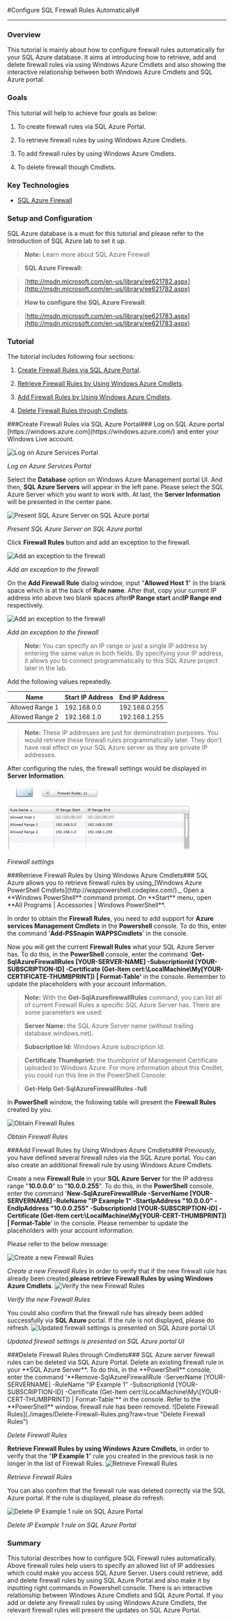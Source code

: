 ﻿#Configure SQL Firewall Rules Automatically#


-------------------------------------------------------

### Overview ###

This tutorial is mainly about how to configure firewall rules automatically for your SQL Azure database. It aims at introducing how to retrieve, add and delete firewall rules via using Windows Azure Cmdlets and also showing the interactive relationship between both Windows Azure Cmdlets and SQL Azure portal.
### Goals ###

This tutorial will help to achieve four goals as below:

1. To create firewall rules via SQL Azure Portal.

1. To retrieve firewall rules by using Windows Azure Cmdlets. 

1. To add firewall rules by using Windows Azure Cmdlets.

1. To delete firewall though Cmdlets.

### Key Technologies ###

* [SQL Azure Firewall](http://msdn.microsoft.com/en-us/library/ee621782.aspx)

### Setup and Configuration ###

SQL Azure database is a must for this tutorial and please refer to the Introduction of SQL Azure lab to set it up.

> **Note:** Learn more about SQL Azure Firewall

> **SQL Azure Firewall:** 

> [http://msdn.microsoft.com/en-us/library/ee621782.aspx](http://msdn.microsoft.com/en-us/library/ee621782.aspx)

> **How to configure the SQL Azure Firewall**:

> [http://msdn.microsoft.com/en-us/library/ee621783.aspx](http://msdn.microsoft.com/en-us/library/ee621783.aspx) 


### Tutorial ###

The tutorial includes following four sections:

1. [Create Firewall Rules via SQL Azure Portal](#segment1).

1. [Retrieve Firewall Rules by Using Windows Azure Cmdlets](#segment2).

1. [Add Firewall Rules by Using Windows Azure Cmdlets](#segment3).

1. [Delete Firewall Rules through Cmdlets](#segment4).

<a name="segment1" />
###Create Firewall Rules via SQL Azure Portal###
Log on SQL Azure portal [https://windows.azure.com](https://windows.azure.com/) and enter your Windows Live account.

![Log on Azure Services Portal](./images/Log-on-Azure-Services-Portal.png?raw=true "Log on Azure Services Portal")

_Log on Azure Services Portal_

Select the **Database** option on Windows Azure Management portal UI. And then, **SQL Azure Servers** will appear in the left pane. Please select the SQL Azure Server which you want to work with. At last, the **Server Information** will be presented in the center pane.

![Present SQL Azure Server on SQL Azure portal](./images/Present-SQL-Azure-Server-on-SQL-Azure-portal.png?raw=true "Present SQL Azure Server on SQL Azure portal")

_Present SQL Azure Server on SQL Azure portal_

Click **Firewall Rules** button and add an exception to the firewall.

![Add an exception to the firewall](./images/Add-an-exception-to-the-firewall.png?raw=true "Add an exception to the firewall")

_Add an exception to the firewall_

On the **Add Firewall Rule** dialog window, input "**Allowed Host 1**" in the blank space which is at the back of **Rule name**. After that, copy your current IP address into above two blank spaces after**IP Range start** and**IP Range end** respectively.

![Add an exception to the firewall](./images/Add-an-exception-to-the-firewall.png?raw=true "Add an exception to the firewall")

_Add an exception to the firewall_

> **Note:** You can specify an IP range or just a single IP address by entering the same value in both fields. By specifying your IP address, it allows you to connect programmatically to this SQL Azure project later in the lab.

Add the following values repeatedly.

| **Name** | **Start IP Address** | **End IP Address** |
| --- | --- | --- |
| Allowed Range 1 | 192.168.0.0 | 192.168.0.255 |
| Allowed Range 2 | 192.168.1.0 | 192.168.1.255 |

> **Note:** These IP addresses are just for demonstration purposes. You would retrieve these firewall rules programmatically later. They don't have real effect on your SQL Azure server as they are private IP addresses.


After configuring the rules, the firewall settings would be displayed in **Server Information**.

![Firewall settings](./images/Figure-5.png?raw=true "Figure 5")

 _Firewall settings_

<a name="segment2" />
###Retrieve Firewall Rules by Using Windows Azure Cmdlets###
SQL Azure allows you to retrieve firewall rules by using_[Windows Azure PowerShell Cmdlets](http://wappowershell.codeplex.com/)._ Open a **Windows PowerShell** command prompt. On **Start** menu, open **All Programs | Accessories | Windows PowerShell**.

In order to obtain the **Firewall Rules**, you need to add support for **Azure services Management Cmdlets** in the **Powershell** console. To do this, enter the command '**Add-PSSnapin WAPPSCmdlets**' in the console.

Now you will get the current **Firewall Rules** what your SQL Azure Server has. To do this, in the **PowerShell** console, enter the command '**Get-SqlAzureFirewallRules [YOUR-SERVER-NAME] -SubscriptionId [YOUR-SUBSCRIPTION-ID] -Certificate (Get-Item cert:\\LocalMachine\My\[YOUR-CERTIFICATE-THUMBPRINT]) | Format-Table'** in the console. Remember to update the placeholders with your account information.

> **Note:** With the **Get-SqlAzurefirewallRules** command, you can list all of current Firewall Rules a specific SQL Azure Server has. There are some parameters we used:

> **Server Name:** the SQL Azure Server name (without trailing database.windows.net).

> **Subscription Id:** Windows Azure subscription Id.

> **Certificate Thumbprint:** the thumbprint of Management Certificate uploaded to Windows Azure. For more information about this Cmdlet, you could run this line in the PowerShell Console:

> **Get-Help Get-SqlAzureFirewallRules -full**


In **PowerShell** window, the following table will present the **Firewall Rules** created by you.

![Obtain Firewall Rules](./images/Obtain-Firewall-Rules.png?raw=true "Obtain Firewall Rules")

_Obtain Firewall Rules_

<a name="segment3">
###Add Firewall Rules by Using Windows Azure Cmdlets###
Previously, you have defined several firewall rules via the SQL Azure portal. You can also create an additional firewall rule by using Windows Azure Cmdlets.

Create a new **Firewall Rule** in your **SQL Azure Server** for the IP address range "**10.0.0.0**" to "**10.0.0.255**". To do this, in the **PowerShell** console, enter the command '**New-SqlAzureFirewallRule -ServerName [YOUR-SERVERNAME] -RuleName "IP Example 1" -StartIpAddress "10.0.0.0" -EndIpAddress "10.0.0.255" -SubscriptionId [YOUR-SUBSCRIPTION-ID] -Certificate (Get-Item cert:\\LocalMachine\My\[YOUR-CERT-THUMBPRINT]) | Format-Table**' in the console. Please remember to update the placeholders with your account information.

Please refer to the below message:

![Create a new Firewall Rules](./images/Create-a-new-Firewall-Rules.png?raw=true "Create a new Firewall Rules")

_Create a new Firewall Rules_
In order to verify that if the new firewall rule has already been created,**please retrieve Firewall Rules by using Windows Azure Cmdlets**.
![Verify the new Firewall Rules](./images/Verify-the-new-Firewall-Rules.png?raw=true "Verify the new Firewall Rules")

_Verify the new Firewall Rules_

You could also confirm that the firewall rule has already been added successfully via **SQL Azure** portal. If the rule is not displayed, please do refresh.
![Updated firewall settings is presented on SQL Azure portal UI](./images/Updated-firewall-settings-is-presented-on-SQL-Azure-portal-UI.png?raw=true "Updated firewall settings is presented on SQL Azure portal UI")

_Updated firewall settings is presented on SQL Azure portal UI_

<a name="segment4" />
###Delete Firewall Rules through Cmdlets###
SQL Azure server firewall rules can be deleted via SQL Azure Portal.
Delete an existing firewall rule in your **SQL Azure Server**. To do this, in the **PowerShell** console, enter the command '**Remove-SqlAzureFirewallRule -ServerName [YOUR-SERVERNAME] -RuleName "IP Example 1" -SubscriptionId [YOUR-SUBSCRIPTION-ID] -Certificate (Get-Item cert:\\LocalMachine\My\[YOUR-CERT-THUMBPRINT]) | Format-Table'** in the console. 
Refer to the **PowerShell** window, firewall rule has been removed.
![Delete Firewall Rules](./images/Delete-Firewall-Rules.png?raw=true "Delete Firewall Rules")

_Delete Firewall Rules_

**Retrieve Firewall Rules by using Windows Azure Cmdlets**, in order to verify that the "**IP Example 1**" rule you created in the previous task is no longer in the list of Firewall Rules.
![Retrieve Firewall Rules](./images/Retrieve-Firewall-Rules.png?raw=true "Retrieve Firewall Rules")

_Retrieve Firewall Rules_

You can also confirm that the firewall rule was deleted correctly via the SQL Azure portal. If the rule is displayed, please do refresh.

![Delete IP Example 1 rule on SQL Azure Portal ](./images/Delete-IP-Example-1-rule-on-SQL-Azure-Portal-.png?raw=true "Delete IP Example 1 rule on SQL Azure Portal ")

_Delete IP Example 1 rule on SQL Azure Portal_ 

### Summary ###

This tutorial describes how to configure SQL Firewall rules automatically. Above firewall rules help users to specify an allowed list of IP addresses which could make you access SQL Azure Server. Users could retrieve, add and delete firewall rules by using SQL Azure Portal and also make it by inputting right commands in Powershell console.
There is an interactive relationship between Windows Azure Cmdlets and SQL Azure Portal. If you add or delete any firewall rules by using Windows Azure Cmdlets, the relevant firewall rules will present the updates on SQL Azure Portal.


